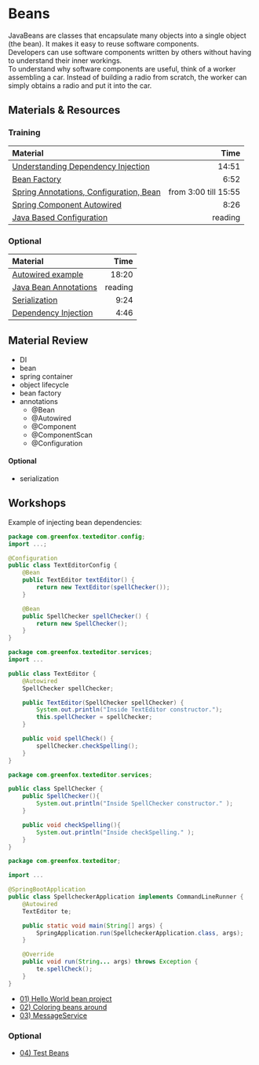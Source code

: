 # Beans

JavaBeans are classes that encapsulate many objects into a single object (the bean). It makes it easy to reuse software components.</br>
Developers can use software components written by others without having to understand their inner workings.</br>
To understand why software components are useful, think of a worker assembling a car. Instead of building a radio from scratch, the worker can simply obtains a radio and put it into the car.

## Materials & Resources

### Training

| Material | Time |
|:-------- |-----:|
|[Understanding Dependency Injection](https://www.youtube.com/watch?v=GB8k2-Egfv0)|14:51|
|[Bean Factory](https://www.youtube.com/watch?v=xlWwMSu5I70)|6:52|
|[Spring Annotations, Configuration, Bean](https://www.youtube.com/watch?v=5zUTc-kge8I&feature=youtu.be&t=180)|from 3:00 till 15:55|
|[Spring Component Autowired](https://www.youtube.com/watch?v=VIaBbNaYDaU)|8:26|
|[Java Based Configuration](https://www.tutorialspoint.com/spring/spring_java_based_configuration.htm)|reading|


### Optional
| Material | Time |
|:-------- |-----:|
|[Autowired example](https://www.youtube.com/watch?v=xTGkWSZkyNg)|18:20|
|[Java Bean Annotations](http://docs.spring.io/spring-javaconfig/docs/1.0.0.M4/reference/html/ch02s02.html)|reading|
|[Serialization](https://www.youtube.com/watch?v=6MisF1sxBTo)|9:24|
|[Dependency Injection](https://www.youtube.com/watch?v=IKD2-MAkXyQ)|4:46|

## Material Review
- DI
- bean
- spring container
- object lifecycle
- bean factory
- annotations
  - @Bean
  - @Autowired
  - @Component
  - @ComponentScan
  - @Configuration


#### Optional
- serialization

## Workshops

Example of injecting bean dependencies:

```java
package com.greenfox.texteditor.config;
import ...;

@Configuration
public class TextEditorConfig {
    @Bean
    public TextEditor textEditor() {
        return new TextEditor(spellChecker());
    }

    @Bean
    public SpellChecker spellChecker() {
        return new SpellChecker();
    }
}
```
```java
package com.greenfox.texteditor.services;
import ...

public class TextEditor {
    @Autowired
    SpellChecker spellChecker;

    public TextEditor(SpellChecker spellChecker) {
        System.out.println("Inside TextEditor constructor.");
        this.spellChecker = spellChecker;
    }

    public void spellCheck() {
        spellChecker.checkSpelling();
    }
}
```
```java
package com.greenfox.texteditor.services;

public class SpellChecker {
    public SpellChecker(){
        System.out.println("Inside SpellChecker constructor." );
    }

    public void checkSpelling(){
        System.out.println("Inside checkSpelling." );
    }
}
```
```java
package com.greenfox.texteditor;

import ...

@SpringBootApplication
public class SpellcheckerApplication implements CommandLineRunner {
	@Autowired
	TextEditor te;

	public static void main(String[] args) {
		SpringApplication.run(SpellcheckerApplication.class, args);
	}

	@Override
	public void run(String... args) throws Exception {
		te.spellCheck();
	}
}
```

- [01) Hello World bean project](helloworld/java.md)
- [02) Coloring beans around](coloring/java.md)
- [03) MessageService](messageservice/java.md)

### Optional

- [04) Test Beans](test/java.md)
